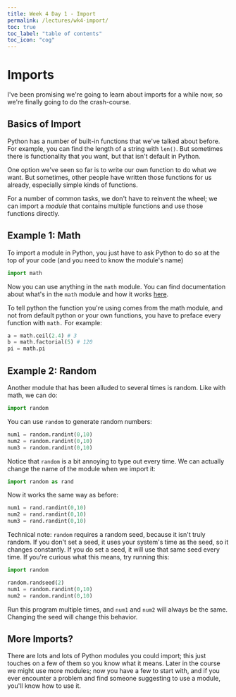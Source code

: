 ```yaml
---
title: Week 4 Day 1 - Import 
permalink: /lectures/wk4-import/
toc: true
toc_label: "table of contents"
toc_icon: "cog"
---
```


# Imports

I've been promising we're going to learn about imports for a while now, so we're finally going to do the crash-course. 

## Basics of Import

Python has a number of built-in functions that we've talked about before. For example, you can find the length of a string with `len()`. But sometimes there is functionality that you want, but that isn't default in Python. 

One option we've seen so far is to write our own function to do what we want. But sometimes, other people have written those functions for us already, especially simple kinds of functions. 

For a number of common tasks, we don't have to reinvent the wheel; we can import a _module_ that contains multiple functions and use those functions directly. 

## Example 1: Math

To import a module in Python, you just have to ask Python to do so at the top of your code (and you need to know the module's name)

```py
import math 
```

Now you can use anything in the `math` module. You can find documentation about what's in the `math` module and how it works [here](https://docs.python.org/3/library/math.html).

To tell python the function you're using comes from the math module, and not from default python or your own functions, you have to preface every function with `math.` For example:

```py
a = math.ceil(2.4) # 3
b = math.factorial(5) # 120
pi = math.pi
```

## Example 2: Random

Another module that has been alluded to several times is random. Like with math, we can do:

```py
import random
```

You can use `random` to generate random numbers:

```py
num1 = random.randint(0,10)
num2 = random.randint(0,10)
num3 = random.randint(0,10)
```

Notice that `random` is a bit annoying to type out every time. We can actually change the name of the module when we import it:

```py
import random as rand
```

Now it works the same way as before:

```py
num1 = rand.randint(0,10)
num2 = rand.randint(0,10)
num3 = rand.randint(0,10)
```

Technical note: `random` requires a random seed, because it isn't truly random. If you don't set a seed, it uses your system's time as the seed, so it changes constantly. If you do set a seed, it will use that same seed every time. If you're curious what this means, try running this:

```py
import random

random.randseed(2)
num1 = random.randint(0,10)
num2 = random.randint(0,10)
```

Run this program multiple times, and `num1` and `num2` will always be the same. Changing the seed will change this behavior. 

## More Imports?

There are lots and lots of Python modules you could import; this just touches on a few of them so you know what it means. Later in the course we might use more modules; now you have a few to start with, and if you ever encounter a problem and find someone suggesting to use a module, you'll know how to use it. 